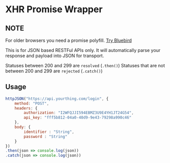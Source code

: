 # XHR Promise Wrapper


NOTE
--
For older browsers you need a promise polyfill. [Try Bluebird](http://bluebirdjs.com/docs/getting-started.html)

This is for JSON based RESTFul APIs only. It will automatically parse your response and payload into JSON for transport.

Statuses between 200 and 299 are `resolved` (`.then()`)
Statuses that are not between 200 and 299 are `rejected` (`.catch()`)

Usage
--
```js
httpJSON("https://api.yourthing.com/login", {
    method: "POST",
    headers: {
        authorization: "I2WFQJJI594EBMZ3U9E4YH1JT24G54",
        api_key: "fff5b812-04a0-40d9-9e43-79298a990c46"
    },
    body: {
        identifier : "String",
        password : "String" 
    }
})
.then(json => console.log(json))
.catch(json => console.log(json))
```
